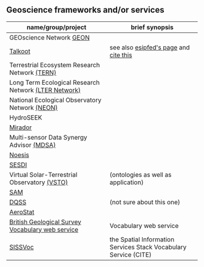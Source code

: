 ## Geoscience frameworks and/or services

| name/group/project |  brief synopsis                                       |
| ----------         | ----------------------------------------------------  |
| GEOscience Network [GEON](http://geongrid.org/) |  |
| [Talkoot](http://miningsolutions.itsc.uah.edu/talkoot/) | see also [esipfed's page](http://wiki.esipfed.org/index.php/Talkoot:_Discover%2C_Tag%2C_Share%2C_and_Reuse_Collaborative_Science_Workflows) and [cite this](https://link.springer.com/article/10.1007/s12145-012-0094-y) |
| Terrestrial Ecosystem Research Network [(TERN)](http://www.tern.org.au/) |  |
| Long Term Ecological Research Network [(LTER Network)](https://lternet.edu/) |  |
| National Ecological Observatory Network [(NEON)](http://www.neonscience.org/) |  |
| HydroSEEK |  |
| [Mirador](http://mirador.gsfc.nasa.gov/cgi-bin/mirador/presentNavigation.pl?tree=project&CURRENT_CONTEXT=Projects) |  |
| Multi-sensor Data Synergy Advisor [(MDSA)](http://tw.rpi.edu/portal/MDSA) |  |
| [Noesis](http://noesis.itsc.uah.edu/) |  |
| [SESDI](http://sesdi.hao.ucar.edu/) |  |
| Virtual Solar-Terrestrial Observatory [(VSTO)](https://tw.rpi.edu//web/project/VSTO) | (ontologies as well as application)  |
| [SAM](http://miningsolutions.itsc.uah.edu/) |  |
| [DQSS](http://tw.rpi.edu/portal/DQSS) | (not sure about this one) |
| [AeroStat](http://tw.rpi.edu/portal/AeroStat) |  |
| [British Geological Survey Vocabulary web service](http://www.bgs.ac.uk/data/vocabularies/home.html) | Vocabulary web service |
| [SISSVoc](http://www.sissvoc.info/) | the Spatial Information Services Stack Vocabulary Service (CITE) |
